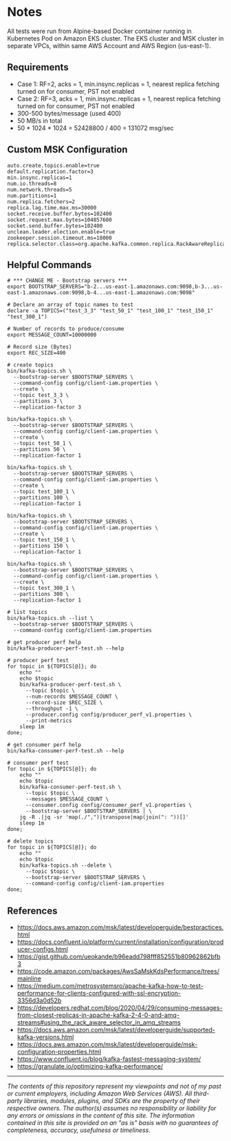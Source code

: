 # Notes

All tests were run from Alpine-based Docker container running in Kubernetes Pod on Amazon EKS cluster. The EKS cluster
and MSK cluster in separate VPCs, within same AWS Account and AWS Region (us-east-1).

## Requirements

- Case 1: RF=2, acks = 1, min.insync.replicas = 1, nearest replica fetching turned on for consumer, PST not enabled
- Case 2: RF=3, acks = 1, min.insync.replicas = 1, nearest replica fetching turned on for consumer, PST not enabled
- 300-500 bytes/message (used 400)
- 50 MB/s in total
- 50 * 1024 * 1024 = 52428800 / 400 = 131072 msg/sec

## Custom MSK Configuration

```properties
auto.create.topics.enable=true
default.replication.factor=3
min.insync.replicas=1
num.io.threads=8
num.network.threads=5
num.partitions=1
num.replica.fetchers=2
replica.lag.time.max.ms=30000
socket.receive.buffer.bytes=102400
socket.request.max.bytes=104857600
socket.send.buffer.bytes=102400
unclean.leader.election.enable=true
zookeeper.session.timeout.ms=18000
replica.selector.class=org.apache.kafka.common.replica.RackAwareReplicaSelector
```

## Helpful Commands

```shell
# *** CHANGE ME - Bootstrap servers ***
export BOOTSTRAP_SERVERS="b-2...us-east-1.amazonaws.com:9098,b-3...us-east-1.amazonaws.com:9098,b-4...us-east-1.amazonaws.com:9098"

# Declare an array of topic names to test
declare -a TOPICS=("test_3_3" "test_50_1" "test_100_1" "test_150_1" "test_300_1")

# Number of records to produce/consume
export MESSAGE_COUNT=10000000

# Record size (Bytes)
export REC_SIZE=400
```

```shell
# create topics
bin/kafka-topics.sh \
  --bootstrap-server $BOOTSTRAP_SERVERS \
  --command-config config/client-iam.properties \
  --create \
  --topic test_3_3 \
  --partitions 3 \
  --replication-factor 3

bin/kafka-topics.sh \
  --bootstrap-server $BOOTSTRAP_SERVERS \
  --command-config config/client-iam.properties \
  --create \
  --topic test_50_1 \
  --partitions 50 \
  --replication-factor 1

bin/kafka-topics.sh \
  --bootstrap-server $BOOTSTRAP_SERVERS \
  --command-config config/client-iam.properties \
  --create \
  --topic test_100_1 \
  --partitions 100 \
  --replication-factor 1

bin/kafka-topics.sh \
  --bootstrap-server $BOOTSTRAP_SERVERS \
  --command-config config/client-iam.properties \
  --create \
  --topic test_150_1 \
  --partitions 150 \
  --replication-factor 1

bin/kafka-topics.sh \
  --bootstrap-server $BOOTSTRAP_SERVERS \
  --command-config config/client-iam.properties \
  --create \
  --topic test_300_1 \
  --partitions 300 \
  --replication-factor 1
```

```shell
# list topics
bin/kafka-topics.sh --list \
  --bootstrap-server $BOOTSTRAP_SERVERS \
  --command-config config/client-iam.properties
```

```shell
# get producer perf help
bin/kafka-producer-perf-test.sh --help

# producer perf test
for topic in ${TOPICS[@]}; do
    echo ""
    echo $topic
    bin/kafka-producer-perf-test.sh \
      --topic $topic \
      --num-records $MESSAGE_COUNT \
      --record-size $REC_SIZE \
      --throughput -1 \
      --producer.config config/producer_perf_v1.properties \
      --print-metrics
    sleep 1m
done;
```

```shell
# get consumer perf help
bin/kafka-consumer-perf-test.sh --help

# consumer perf test
for topic in ${TOPICS[@]}; do
    echo ""
    echo $topic
    bin/kafka-consumer-perf-test.sh \
      --topic $topic \
      --messages $MESSAGE_COUNT \
      --consumer.config config/consumer_perf_v1.properties \
      --bootstrap-server $BOOTSTRAP_SERVERS | \
    jq -R .|jq -sr 'map(./",")|transpose|map(join(": "))[]'
    sleep 1m
done;
```

```shell
# delete topics
for topic in ${TOPICS[@]}; do
    echo ""
    echo $topic
    bin/kafka-topics.sh --delete \
      --topic $topic \
      --bootstrap-server $BOOTSTRAP_SERVERS \
      --command-config config/client-iam.properties
done;
```

## References

- <https://docs.aws.amazon.com/msk/latest/developerguide/bestpractices.html>
- <https://docs.confluent.io/platform/current/installation/configuration/producer-configs.html>
- <https://gist.github.com/ueokande/b96eadd798fff852551b80962862bfb3>
- <https://code.amazon.com/packages/AwsSaMskKdsPerformance/trees/mainline>
- <https://medium.com/metrosystemsro/apache-kafka-how-to-test-performance-for-clients-configured-with-ssl-encryption-3356d3a0d52b>
- <https://developers.redhat.com/blog/2020/04/29/consuming-messages-from-closest-replicas-in-apache-kafka-2-4-0-and-amq-streams#using_the_rack_aware_selector_in_amq_streams>
- <https://docs.aws.amazon.com/msk/latest/developerguide/supported-kafka-versions.html>
- <https://docs.aws.amazon.com/msk/latest/developerguide/msk-configuration-properties.html>
- <https://www.confluent.io/blog/kafka-fastest-messaging-system/>
- <https://granulate.io/optimizing-kafka-performance/>

---

<i>The contents of this repository represent my viewpoints and not of my past or current employers, including Amazon Web
Services (AWS). All third-party libraries, modules, plugins, and SDKs are the property of their respective owners. The author(s) assumes no responsibility or liability for any errors or omissions in the content of this site. The information contained in this site is provided on an "as is" basis with no guarantees of completeness, accuracy, usefulness or timeliness.</i>
